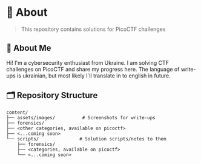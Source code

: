 # 🚩 About

> This repository contains solutions for PicoCTF challenges

## 👋 About Me

Hi! I'm a cybersecurity enthusiast from Ukraine. I am solving CTF challenges on PicoCTF and share my progress here.
The language of write-ups is ukrainian, but most likely I`ll translate in to english in future.

## 🗂️ Repository Structure

```
content/
├── assets/images/          # Screenshots for write-ups
├── forensics/              
├── <other categories, available on picoctf>            
├── <...coming soon>          
└── scripts/               # Solution scripts/notes to them
    ├── forensics/
    ├── <categories, available on picoctf>
    └── <...coming soon>
```
